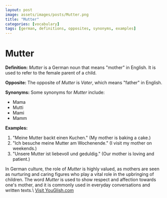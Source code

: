 ```yaml
---
layout: post
image: assets/images/posts/Mutter.png
title: "Mutter"
categories: [vocabulary]
tags: [german, definitions, opposites, synonyms, examples]
---
```


# Mutter

**Definition:**
*Mutter* is a German noun that means "mother" in English. It is used to refer to the female parent of a child.

**Opposite:**
The opposite of *Mutter* is *Vater*, which means "father" in English.

**Synonyms:**
Some synonyms for *Mutter* include:
- Mama
- Mutti
- Mami
- Mamm

**Examples:**
1. "Meine Mutter backt einen Kuchen." (My mother is baking a cake.)
2. "Ich besuche meine Mutter am Wochenende." (I visit my mother on weekends.)
3. "Unsere Mutter ist liebevoll und geduldig." (Our mother is loving and patient.)

In German culture, the role of *Mutter* is highly valued, as mothers are seen as nurturing and caring figures who play a vital role in the upbringing of children. The word *Mutter* is used to show respect and affection towards one's mother, and it is commonly used in everyday conversations and written texts.\ <a id="yg-widget-0" class="youglish-widget" data-query="Mutter" data-lang="german" data-components="8412" data-auto-start="0" data-bkg-color="theme_light" data-title="How%20to%20pronounce%20Mutter%20in%20German"  rel="nofollow" href="https://youglish.com">Visit YouGlish.com</a><script async src="https://youglish.com/public/emb/widget.js" charset="utf-8"></script>